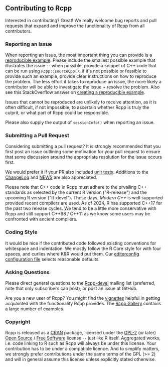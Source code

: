 
## Contributing to Rcpp

Interested in contributing? Great!  We really welcome bug reports and pull
requests that expand and improve the functionality of Rcpp from all
contributors.

### Reporting an Issue

When reporting an issue, the most important thing you can provide is a
[reproducible example](http://www.sscce.org/). Please include the smallest
possible example that illustrates the issue -- when possible, provide a snippet
of C++ code that can be run using `Rcpp::sourceCpp()`; if it's not possible or
feasible to provide such an example, provide clear instructions on how to
reproduce the problem. The less effort it takes to reproduce an issue, the more
likely a contributor will be able to investigate the issue + resolve the
problem. Also see this StackOverflow answer on
[creating a reproducible example](http://stackoverflow.com/a/5963610/143305).

Issues that cannot be reproduced are unlikely to receive attention, as it is
often difficult, if not impossible, to ascertain whether Rcpp is truly the
culprit, or what part of Rcpp could be responsible.

Please also supply the output of `sessionInfo()` when reporting an issue.

### Submitting a Pull Request

Considering submitting a pull request? It is strongly recommended that you first
post an issue outlining some motivation for your pull request to ensure that
some discussion around the appropriate resolution for the issue occurs first.

We would prefer it if your PR also included
[unit tests](https://github.com/RcppCore/Rcpp/tree/master/inst/tinytest). Additions
to the [ChangeLog](https://github.com/RcppCore/Rcpp/blob/master/ChangeLog) and
[NEWS](https://github.com/RcppCore/Rcpp/blob/master/inst/NEWS.Rd) are also
appreciated.

Please note that C++ code in Rcpp must adhere to the prvailing C++ standards
as selected by the current R version ("R-release") and the upcoming R version
("R-devel"). These days, _Modern C++_ is well supported provided recent
compilers are used. As of 2024, R has supported C++17 for the past two
release cycles.  We tend to be a little more conservative with Rcpp and still
support C++98 / C++11 as we know some users may be confronted with ancient
compilers.

### Coding Style

It would be nice if the contributed code followed existing conventions for
whitespace and indentation.  We mostly follow the R Core style for with four
spaces, and curlies where K&R would put them. Our
[editorconfig](https://editorconfig.org/) [configuration
file](https://github.com/RcppCore/Rcpp/blob/master/.editorconfig) selects
reasonable defaults.

### Asking Questions

Please direct general questions to the
[Rcpp-devel](http://lists.r-forge.r-project.org/cgi-bin/mailman/listinfo/rcpp-devel)
mailing list (preferred, note that only subscribers can post), or post an
issue at GitHub.

Are you a new user of Rcpp? You might find the
[vignettes](https://cran.r-project.org/package=Rcpp) helpful in getting
acquainted with the functionality Rcpp provides. The
[Rcpp Gallery](http://gallery.rcpp.org/) contains a large number of examples.

### Copyright

Rcpp is released as a [CRAN](https://cran.r-project.org/package=Rcpp) package,
licensed under the
[GPL-2](http://www.gnu.org/licenses/old-licenses/gpl-2.0.en.html) (or later)
[Open Source](https://opensource.org) /
[Free Software](http://www.gnu.org/philosophy/free-sw.en.html)
license -- just like R itself.  Aggregated works, i.e. code linking to R such as
Rcpp will always be under this license.  Your contribution has to be under a
compatible licence.  And to simplify matters, we strongly prefer contributions
under the same terms of the GPL (>= 2) and will in general assume this license
unless explicitly stated otherwise.
